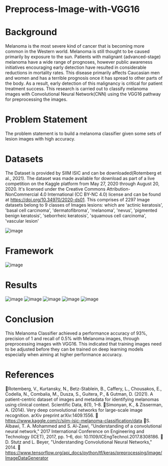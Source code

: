 # Preprocess-Image-with-VGG16
# Background
Melanoma is the most severe kind of cancer that is becoming more common in the Western world. Melanoma is still thought to be caused primarily by exposure to the sun. Patients    with malignant (advanced-stage) melanoma have a wide range of prognoses, however public awareness initiatives encouraging early detection have resulted in considerable reductions in mortality rates. This disease primarily affects Caucasian men and women and has a terrible prognosis once it has spread to other parts of the body. As a result, early detection of this malignancy is critical for patient treatment success.
This research is carried out to classify melanoma images with Convolutional Neural Network(CNN) using the VGG16 pathway for preprocessing the images. 

# Problem Statement
The problem statement is to build a melanoma classifier given some sets of lesion images with high accuracy.

# Datasets
The Dataset is provided by SIIM ISIC and can be downloaded(Rotemberg et al., 2021). The dataset was made available for download as part of a live competition on the Kaggle platform from May 27, 2020 through August 20, 2020. It's licensed under the Creative Commons Attribution-NonCommercial 4.0 International (CC BY-NC 4.0) license and can be found at https://doi.org/10.34970/2020-ds01. This comprises of 2297 Image datasets belong to 9 classes of Images lesions:  which are 'actinic keratosis', 'basal cell carcinoma', 'dermatofibroma', 'melanoma', 'nevus', 'pigmented benign keratosis', 'seborrheic keratosis', 'squamous cell carcinoma', 'vascular lesion'

![image](https://user-images.githubusercontent.com/74154451/129667183-2d6593e2-d7ed-4fd8-bca2-a4089cf4055c.png)

# Framework
![image](https://user-images.githubusercontent.com/74154451/129666087-42cd1b85-c5ad-44b4-8105-e4981d2aed22.png)

# Results
![image](https://user-images.githubusercontent.com/74154451/129665717-4441eb87-83ac-49d2-8849-58a61b6d611b.png)
![image](https://user-images.githubusercontent.com/74154451/129667525-8056bb34-0312-45ed-9583-2b6ebdea9e05.png)
![image](https://user-images.githubusercontent.com/74154451/129665775-c2085a53-7de9-4304-a0d1-6aac7e456146.png)
![image](https://user-images.githubusercontent.com/74154451/129665972-f3d74a33-dad2-4eae-820d-5d326a734088.png)
![image](https://user-images.githubusercontent.com/74154451/129666015-bca7dc65-4522-4d9c-bb4f-00cdc792e1c5.png)

# Conclusion

This Melanoma Classifier achieved a performance accuracy of 93%, precision of 1 and recall of 0.5% with Melanoma images, through preprocessing images with VGG16. This indicated that training images need to be adjusted before they can be trained on deep learning models especially when aiming at higher performance accuracy.

# References
📌Rotemberg, V., Kurtansky, N., Betz-Stablein, B., Caffery, L., Chousakos, E., Codella, N., Combalia, M., Dusza, S., Guitera, P., & Gutman, D. (2021). A patient-centric dataset of images and metadata for identifying melanomas using clinical context. Scientific Data, 8(1), 1–8.
📌Simonyan, K., & Zisserman, A. (2014). Very deep convolutional networks for large-scale image recognition. arXiv preprint arXiv:1409.1556.
📌https://www.kaggle.com/c/siim-isic-melanoma-classification/data
📌S. Albawi, T. A. Mohammed and S. Al-Zawi, "Understanding of a convolutional neural network," 2017 International Conference on Engineering and Technology (ICET), 2017, pp. 1–6, doi: 10.1109/ICEngTechnol.2017.8308186.
📌D. Stutz and L. Beyer, "Understanding Convolutional Neural Networks," 2014.
📌https://www.tensorflow.org/api_docs/python/tf/keras/preprocessing/image/ImageDataGenerator

